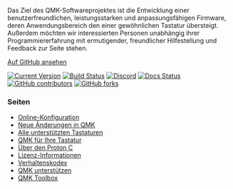 Das Ziel des QMK-Softwareprojektes ist die Entwicklung einer benutzerfreundlichen, leistungsstarken und anpassungsfähigen Firmware, deren Anwendungsbereich den einer gewöhnlichen Tastatur übersteigt. Außerdem möchten wir interessierten Personen unabhängig ihrer Programmiererfahrung mit ermutigender, freundlicher Hilfestellung und Feedback zur Seite stehen.

[Auf <i class="fa fa-github" aria-hidden="true"></i> GitHub ansehen](https://github.com/qmk/qmk_firmware)

[![Current Version](https://img.shields.io/github/tag/qmk/qmk_firmware.svg)](https://github.com/qmk/qmk_firmware/tags)
[![Build Status](https://travis-ci.org/qmk/qmk_firmware.svg?branch=master)](https://travis-ci.org/qmk/qmk_firmware)
[![Discord](https://img.shields.io/discord/440868230475677696.svg)](https://discord.gg/Uq7gcHh)
[![Docs Status](https://img.shields.io/badge/docs-ready-orange.svg)](https://docs.qmk.fm)
[![GitHub contributors](https://img.shields.io/github/contributors/qmk/qmk_firmware.svg)](https://github.com/qmk/qmk_firmware/pulse/monthly)
[![GitHub forks](https://img.shields.io/github/forks/qmk/qmk_firmware.svg?style=social&label=Fork)](https://github.com/qmk/qmk_firmware/)

### Seiten

* [Online-Konfiguration](https://config.qmk.fm)
* [Neue Änderungen in QMK](/de/changes/)
* [Alle unterstützten Tastaturen](/keyboards/)
* [QMK für Ihre Tastatur](/de/powered/)
* [Über den Proton C](/de/proton-c/)
* [Lizenz-Informationen](/de/license/)
* [Verhaltenskodex](/de/coc/)
* [QMK unterstützen](/de/support/)
* [QMK Toolbox](/de/toolbox/)
